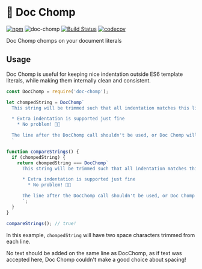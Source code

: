 # 🍴 Doc Chomp

[![npm](https://img.shields.io/npm/v/doc-chomp.svg?maxAge=2592000)](https://www.npmjs.com/package/doc-chomp) ![doc-chomp](https://img.shields.io/npm/l/doc-chomp.svg?maxAge=2592000) [![Build Status](https://travis-ci.org/ticky/doc-chomp.svg?branch=master)](https://travis-ci.org/ticky/doc-chomp) [![codecov](https://codecov.io/gh/ticky/doc-chomp/branch/master/graph/badge.svg)](https://codecov.io/gh/ticky/doc-chomp)

Doc Chomp chomps on your document literals

## Usage

Doc Chomp is useful for keeping nice indentation outside ES6 template literals, while making them internally clean and consistent.

```javascript
const DocChomp = require('doc-chomp');

let chompedString = DocChomp`
  This string will be trimmed such that all indentation matches this line

  * Extra indentation is supported just fine
    * No problem! 👌🏼

  The line after the DocChomp call shouldn't be used, or Doc Chomp will complain!
  `

function compareStrings() {
  if (chompedString) {
    return chompedString === DocChomp`
      This string will be trimmed such that all indentation matches this line

      * Extra indentation is supported just fine
        * No problem! 👌🏼

      The line after the DocChomp call shouldn't be used, or Doc Chomp will complain!
      `;
  }
}

compareStrings(); // true!
```

In this example, `chompedString` will have two space characters trimmed from each line.

No text should be added on the same line as DocChomp, as if text was accepted here, Doc Chomp couldn't make a good choice about spacing!
